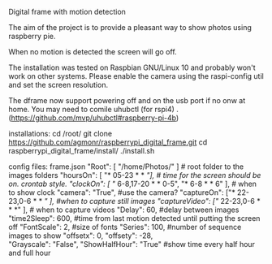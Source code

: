 Digital frame with motion detection

The aim of the project is to provide a pleasant way to show photos using raspberry pie.

When no motion is detected the screen will go off.

The installation was tested on Raspbian GNU/Linux 10 and probably won't work on other systems. Please enable the camera using the raspi-config util and set the screen resolution.

The dframe now support powering off and on the usb port if no onw at home. You may need to comile uhubctl (for rspi4) . (https://github.com/mvp/uhubctl#raspberry-pi-4b) 

installations:
cd /root/
git clone https://github.com/agmonr/raspberrypi_digital_frame.git
cd raspberrypi_digital_frame/install/
./install.sh


config files:
frame.json
    "Root": [ "/home/Photos/" ] # root folder to the images folders
    "hoursOn": [ "* 05-23 * * *"], # time for the screen should be on. crontab style.
    "clockOn": [ "* 6-8,17-20 * * 0-5", "* 6-8 * * 6" ], # when to show clock
    "camera": "True", #use the camera?
    "captureOn": ["* 22-23,0-6 * * *" ], #when to capture still images
    "captureVideo": ["* 22-23,0-6 * * *" ], # when to capture videos
    "Delay": 60, #delay between images
    "time2Sleep": 600, #time from last motion detected until putting the screen off
    "FontScale": 2, #size of fonts
    "Series": 100, #number of sequence images to show
    "offsetx": 0, 
    "offsety": -28,  
    "Grayscale": "False",
    "ShowHalfHour": "True" #show time every half hour and full hour



